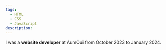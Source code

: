 ```yaml
---
tags:
  - HTML
  - CSS
  - JavaScript
description:
---
```

I was a **website developer** at AumOui from October 2023 to January 2024.